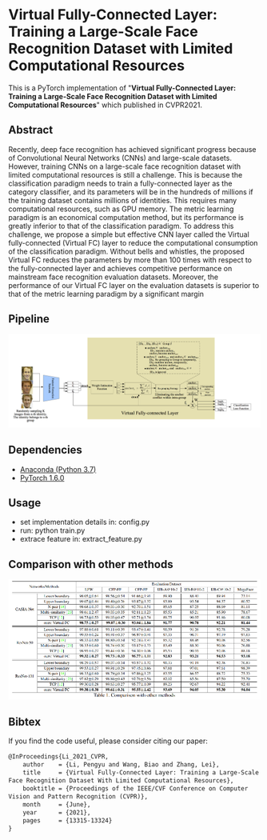 Virtual Fully-Connected Layer: Training a Large-Scale Face Recognition Dataset with Limited Computational Resources
====


This is a PyTorch implementation of "**Virtual Fully-Connected Layer: Training a Large-Scale Face Recognition Dataset with Limited Computational Resources**" which published in CVPR2021.

## Abstract
Recently, deep face recognition has achieved significant progress because of Convolutional Neural Networks
(CNNs) and large-scale datasets. However, training CNNs
on a large-scale face recognition dataset with limited computational resources is still a challenge. This is because
the classification paradigm needs to train a fully-connected
layer as the category classifier, and its parameters will
be in the hundreds of millions if the training dataset contains millions of identities. This requires many computational resources, such as GPU memory. The metric learning paradigm is an economical computation method, but its
performance is greatly inferior to that of the classification
paradigm. To address this challenge, we propose a simple
but effective CNN layer called the Virtual fully-connected
(Virtual FC) layer to reduce the computational consumption of the classification paradigm. Without bells and whistles, the proposed Virtual FC reduces the parameters by
more than 100 times with respect to the fully-connected
layer and achieves competitive performance on mainstream
face recognition evaluation datasets. Moreover, the performance of our Virtual FC layer on the evaluation datasets
is superior to that of the metric learning paradigm by a
significant margin


## Pipeline
![image](https://github.com/pengyuLPY/Virtual-Fully-Connected-Layer/blob/master/imgs/pipeline.png)


## Dependencies
* [Anaconda (Python 3.7)](https://www.anaconda.com/download/)
* [PyTorch 1.6.0](http://pytorch.org/)


## Usage
* set implementation details in: config.py
* run: python train.py
* extrace feature in: extract_feature.py

## ﻿Comparison with other methods

![image](https://github.com/pengyuLPY/Virtual-Fully-Connected-Layer/blob/master/imgs/comparison_sota.png)


## Bibtex

If you find the code useful, please consider citing our paper:
```
@InProceedings{Li_2021_CVPR,
    author    = {Li, Pengyu and Wang, Biao and Zhang, Lei},
    title     = {Virtual Fully-Connected Layer: Training a Large-Scale Face Recognition Dataset With Limited Computational Resources},
    booktitle = {Proceedings of the IEEE/CVF Conference on Computer Vision and Pattern Recognition (CVPR)},
    month     = {June},
    year      = {2021},
    pages     = {13315-13324}
}
```